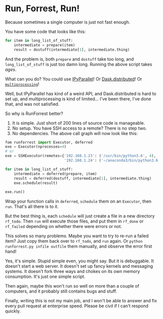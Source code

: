 # Run, Forrest, Run!

Because sometimes a single computer is just not fast enough.

You have some code that looks like this:

```python
for item in long_list_of_stuff:
    intermediate = prepare(item)
    result = dostuff(intermediate[1], intermediate.thing)
```

And the problem is, both `prepare` and `dostuff` take too long, and
`long_list_of_stuff` is just too damn long. Running the above script
takes *ages*.

What can you do? You could use [IPyParallel][ip]!
Or [Dask.distributed][dd]! Or [`multiprocessing`][mp]!

[ip]: https://ipyparallel.readthedocs.io/en/latest/
[dd]: https://distributed.readthedocs.io/en/latest/
[mp]: https://docs.python.org/3.6/library/multiprocessing.html

Well, but IPyParallel has kind of a weird API, and Dask.distributed is
hard to set up, and multiprocessing is kind of limited... I've been
there, I've done that, and was not satisfied.

So why is RunForrest better? 

1. It is simple. Just short of 200 lines of source code is manageable.
2. No setup. You have SSH access to a remote? There is no step two.
3. No dependencies. The above call graph will now look like this:

```python
fom runforrest import Executor, deferred
exe = Executor(nprocesses=4) 
# or
exe = SSHExecutor(remotes={'192.168.1.23': ('/usr/bin/python3.6', 4),
                           '192.168.1.24': ('~/anaconda3/bin/python3.6', 8)})

for item in long_list_of_stuff:
    intermediate = deferred(prepare, item)
    result = deferred(dostuff, intermediate[1], intermediate.thing)
    exe.schedule(result)
    
exe.run()
```

Wrap your function calls in `deferred`, `schedule` them on an
`Executor`, then `run`. That's all there is to it.

But the best thing is, each `schedule` will just create a file in a
new directory `rf_todo`. Then `run` will execute those files, and put
them in `rf_done` or `rf_failed` depending on whether there were
errors or not.

This solves so many problems. Maybe you want to try to re-run a failed
item? Just copy them back over to `rf_todo`, and `run` again. Or
`python runforrest.py infile outfile` them manually, and observe the
error first hand!

Yes, it's simple. Stupid simple even, you might say. But it is
debuggable. It doesn't start a web server. It doesn't set up fancy
kernels and messaging systems. It doesn't fork three ways and chokes
on its own memory consumption. It's just one simple script.

Then again, maybe this won't run so well on more than a couple of
computers, and it probably still contains bugs and stuff.

Finally, writing this is not my main job, and I won't be able to
answer and fix every pull request at enterprise speed. Please be civil
if I can't respond quickly.
